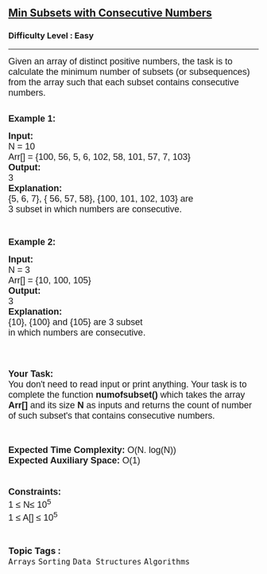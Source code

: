 <h2><a href="https://www.geeksforgeeks.org/problems/min-subsets-with-consecutive-numbers0601/1?page=3&difficulty%255B%255D=0&status%255B%255D=solved&category%255B%255D=Arrays&sortBy=submissions">Min Subsets with Consecutive Numbers</a></h2><h3>Difficulty Level : Easy</h3><hr><div class="problems_problem_content__Xm_eO"><p><span style="font-family:arial,helvetica,sans-serif"><span style="font-size:18px">Given an array of distinct positive numbers, the task is to calculate the&nbsp;minimum&nbsp;number of subsets (or subsequences) from the array such that each subset contains consecutive numbers.</span></span><br>
&nbsp;</p>

<p><span style="font-family:arial,helvetica,sans-serif"><span style="font-size:18px"><strong>Example 1:</strong></span></span></p>

<pre><span style="font-family:arial,helvetica,sans-serif"><span style="font-size:18px"><strong>Input:</strong>
N = 10
Arr[] = {100, 56, 5, 6, 102, 58, 101, 57, 7, 103} </span>
<span style="font-size:18px"><strong>Output:</strong>
3
<strong>Explanation:</strong>
{5, 6, 7}, { 56, 57, 58}, {100, 101, 102, 103} are
3 subset in which numbers are consecutive.</span></span></pre>

<p>&nbsp;</p>

<p><span style="font-family:arial,helvetica,sans-serif"><span style="font-size:18px"><strong>Example 2:</strong></span></span></p>

<pre><span style="font-family:arial,helvetica,sans-serif"><span style="font-size:18px"><strong>Input:</strong>
N = 3
Arr[] = {10, 100, 105}
<strong>Output:</strong>
3
<strong>Explanation:</strong>
{10}, {100} and {105} are 3 subset
in which numbers are consecutive.</span></span>
</pre>

<p>&nbsp;</p>

<p><br>
<span style="font-family:arial,helvetica,sans-serif"><span style="font-size:18px"><strong>Your Task:&nbsp;&nbsp;</strong><br>
You don't need to read input or print anything. Your task is to complete the function&nbsp;<strong>numofsubset()</strong>&nbsp;which takes the array <strong>Arr[]</strong> and its size <strong>N</strong><strong> </strong>as inputs and returns the count of number of such subset's that&nbsp;contains consecutive numbers.</span></span><br>
<br>
&nbsp;</p>

<p><span style="font-family:arial,helvetica,sans-serif"><span style="font-size:18px"><strong>Expected Time Complexity:</strong> O(N. log(N))<br>
<strong>Expected Auxiliary Space:</strong> O(1)<br>
<br>
<br>
<strong>Constraints:</strong><br>
1 ≤ N≤ 10<sup>5</sup><br>
1 ≤ A[] ≤ 10<sup>5</sup></span></span></p>
</div><br><p><span style=font-size:18px><strong>Topic Tags : </strong><br><code>Arrays</code>&nbsp;<code>Sorting</code>&nbsp;<code>Data Structures</code>&nbsp;<code>Algorithms</code>&nbsp;